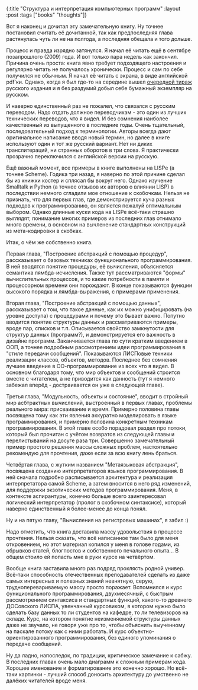 {:title "Структура и интерпретация компьютерных программ"
 :layout :post
 :tags  ["books" "thoughts"]}

Вот я наконец и дочитал эту замечательную книгу. Ну точнее постановил считать её дочитанной, так как предпоследняя глава растянулась чуть ли не на полгода, а последняя обещала и того дольше.

Процесс и правда изрядно затянулся. Я начал её читать ещё в сентябре позапрошлого (2009) года. И вот только пара недель как закончил. Причина очень проста: книга явно требует подходящего настроения и регулярно читать не получалось хронически. Процесс и сам по себе получился не обычным. Я начал её читать с экрана, в виде английской pdf'ки. Однако, когда я был где-то на середине вышел [очередной тираж](http://www.books.ru/shop/books/751828) русского издания и я без раздумий добыл себе бумажный экземпляр на русском.

И наверно единственный раз не пожалел, что связался с русским переводом. Надо отдать должное переводчикам - это один из лучших технических переводов, что я видел. И без сомнения наиболее качественный из выпущенного в последние годы. Очень тщательный, последовательный подход к терминологии. Авторы всегда дают оригинальное написание вводя новый термин, но далее в книге используют один и тот же русский вариант. Нет ни диких транслитераций, ни странных оборотов в три слова. Я практически прозрачно переключился с английской версии на русскую.

Ещё важный момент, все примеры в книге выполнены на LISPе (а точнее Scheme). Годика три назад, я наверно по этой причине сделал бы из книжки костер и сплясал бы вокруг него. Однако изучение Smalltalk и Python (а точнее отзывов их авторов о влиянии LISP) в последствии немного сгладили мое отношение к скобочкам. Нельзя не признать, что для первых глав, где демонстрируется куча разных подходов к программированию, он является пожалуй оптимальным выбором. Однако длинные куски кода на LISPе всё-таки страшно выглядят, понимание многих примеров из последних глав отнимало много времени, в основном на вычленение стандартных конструкций из мета-кодировки в скобках.

Итак, о чём же собственно книга.

Первая глава, "Построение абстракций с помощью процедур", рассказывает о базовых техниках функционального программирования. В ней вводятся понятие процедуры, её вычисления, объясняется семантика лямбда-исчисления. Также тут рассматриваются "формы" вычислительных процессов, и то какие потребности в памяти и процессорном времени они порождают. В конце показываются функции высокого порядка и лямбда-выражения, с примерами применения.

Вторая глава, "Построение абстракций с помощью данных", рассказывает о том, что такое данные, как их можно унифицировать (на уровне доступа) с процедурами и почему это бывает важно. Попутно вводится понятие структуры данных и рассматриваются примеры, вроде пар, списков и т.п. Описывается свойство замкнутости для структур данных (программ?), и демонстрируется его важность в дизайне программ. Заканчивается глава по сути кратким введением в ООП, а точнее подробным рассмотрением идеи программирования в "стиле передачи сообщений". Показываются ЛИСПовые техники реализации классов, объектов, методов. Последнее без сомнения лучшее введение в ОО-программирование из всех что я видел. В основном благодаря тому, что мир объектов и сообщений строится вместе с читателем, а не приводится как данность (тут я немного забежал вперёд - достраивается он уже в следующей главе).

Третья глава, "Модульность, объекты и состояние", вводит в стройный мир асбтрактных вычислений, выстроенный в первых главах, проблемы реального мира: присваивание и время. Примерно половина главы посвящена тому как эти явления аккуратно моделировать в языке программирования, и примерно половина конкретным техникам программирования. В этой главе особо порадовал раздел про потоки, который был прочитан с учётом возвратов из следующей главы и перелистываний на досуге раза три. Совершенно замечательный пример простого решения массы сложных проблем, настоятельно рекомендую для прочтения, даже если за всю книгу лень браться.

Четвёртая глава, с жутким названием "Метаязыковая абстракция", посвящена созданию интерпретаторов языков программирования. В ней сначала подробно расписывается архитектура и реализация интерпретатора самой Scheme, а затем вносится в него ряд изменений, для поддержки экзотических методов программирования. Меня, в контексте аспирантуры, конечно больше всего заинтересовал логический интерпретатор (пролог в скобочном синтаксисе), который наверно единственный я более-менее до конца понял.

Ну и на пятую главу, "Вычисления на регистровых машинах", я забил :)

Надо отметить, что книга доставила массу удовольствия в процессе прочтения. Нельзя сказать, что всё написанное там было для меня откровением, но этот материал копился у меня в голове годами, из обрывков статей, блогпостов и собственного печального опыта... В общем стоило ей попасть мне в руки курсе на четвёртом.

Вообще книга заставила много раз подряд проклясть родной универ. Всё-таки способность отечественных преподавателей сделать из даже самых интересных и полезных знаний невнятную, серую, трудноперевариваемую массу просто поражает. Вспомнился и курс функционального программирования, двухмесячный, с быстрым рассмотрением синтаксиса и стандартных функций, какого-то древнего ДОСовского ЛИСПА, увенчанный курсовиком, в котором нужно было сделать базу данных то ли студентов на кафедре, то ли телевизоров на складе. Курс, на котором понятие неизменяемой структуры данных даже не звучало, не говоря уже про то, чтобы объяснить выученному на паскале потоку как с ними работать. И курс объектно-ориентированного программирования, без единого упоминания о передаче сообщений.

Ну да ладно, напоследок, по традиции, критическое замечание к сабжу. В последних главах очень мало диаграмм к сложным примерам кода. Хорошее именование и форматирование это конечно хорошо. Но всё-таки картинки - лучший способ доносить архитектуру до умственно не далёких читателей вроде меня.
